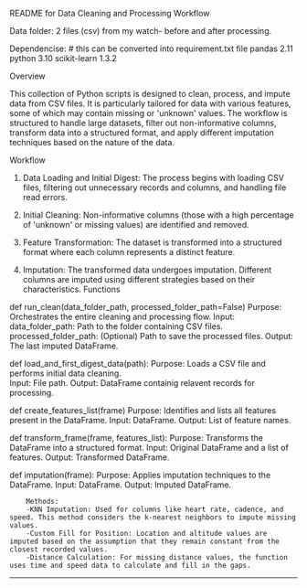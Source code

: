 README for Data Cleaning and Processing Workflow

Data folder:
2 files (csv) from my watch- before and after processing. 
        
Dependencise: # this can be converted into requirement.txt file
pandas 2.11 
python 3.10 
scikit-learn 1.3.2 




Overview

This collection of Python scripts is designed to clean, process, and impute data from CSV files. It is particularly tailored for data with various features, some of which may contain missing or 'unknown' values. The workflow is structured to handle large datasets, filter out non-informative columns, transform data into a structured format, and apply different imputation techniques based on the nature of the data.


Workflow

1. Data Loading and Initial Digest: The process begins with loading CSV files, filtering out unnecessary records and columns, and handling file read errors.
   
2. Initial Cleaning: Non-informative columns (those with a high percentage of 'unknown' or missing values) are identified and removed.
   
3. Feature Transformation: The dataset is transformed into a structured format where each column represents a distinct feature.
 
4. Imputation: The transformed data undergoes imputation. Different columns are imputed using different strategies based on their characteristics.
Functions


def run_clean(data_folder_path, processed_folder_path=False)
        Purpose: Orchestrates the entire cleaning and processing flow.
        Input:
        data_folder_path: Path to the folder containing CSV files.
        processed_folder_path: (Optional) Path to save the processed files.
        Output: The last imputed DataFrame.


def load_and_first_digest_data(path):
        Purpose: Loads a CSV file and performs initial data cleaning.        
        Input: File path.
        Output: DataFrame containig relavent records for processing.


def create_features_list(frame)
        Purpose: Identifies and lists all features present in the DataFrame.
        Input: DataFrame.
        Output: List of feature names.
        

def transform_frame(frame, features_list):
        Purpose: Transforms the DataFrame into a structured format.
        Input: Original DataFrame and a list of features.
        Output: Transformed DataFrame.
        

def imputation(frame):
        Purpose: Applies imputation techniques to the DataFrame.
        Input: DataFrame.
        Output: Imputed DataFrame.
        
        Methods:
        -KNN Imputation: Used for columns like heart rate, cadence, and speed. This method considers the k-nearest neighbors to impute missing values.
        -Custom Fill for Position: Location and altitude values are imputed based on the assumption that they remain constant from the closest recorded values.
        -Distance Calculation: For missing distance values, the function uses time and speed data to calculate and fill in the gaps.
--------------------------------------------------------------------------------------------------------------------------------------------------------------------------------



